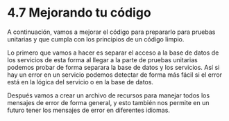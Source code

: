 # 4.7 Mejorando tu código

A continuación, vamos a mejorar el código para prepararlo para pruebas unitarias y que cumpla con los principios de un código limpio.

Lo primero que vamos a hacer es separar el acceso a la base de datos de los servicios de esta forma al llegar a la parte de pruebas unitarias podemos probar de forma separara la base de datos y los servicios. Así si hay un error en un servicio podemos detectar de forma más fácil si el error está en la lógica del servicio o en la base de datos.

Después vamos a crear un archivo de recursos para manejar todos los mensajes de error de forma general, y esto también nos permite en un futuro tener los mensajes de error en diferentes idiomas.

